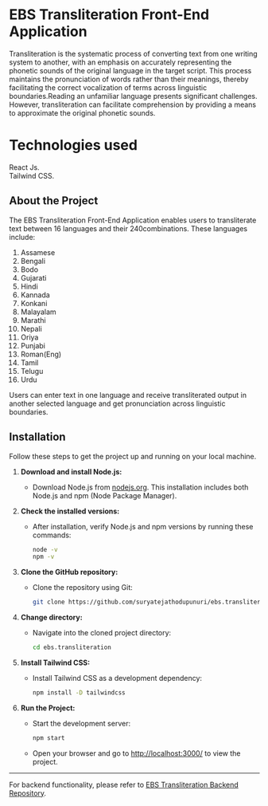 # **EBS Transliteration Front-End Application**
Transliteration is the systematic process of converting text from one writing system to another, with an emphasis on accurately representing the phonetic sounds of the original language in the target script. This process maintains the pronunciation of words rather than their meanings, thereby facilitating the correct vocalization of terms across linguistic boundaries.Reading an unfamiliar language presents significant challenges. However, transliteration can facilitate comprehension by providing a means to approximate the original phonetic sounds.
# Technologies used
React Js.  
Tailwind CSS.  

## About the Project
The EBS Transliteration Front-End Application enables users to transliterate text between 16 languages and their 240combinations. These languages include:
1. Assamese
2. Bengali
3. Bodo
4. Gujarati
5. Hindi
6. Kannada
7. Konkani
8. Malayalam
9. Marathi
10. Nepali
11. Oriya
12. Punjabi
13. Roman(Eng)  
14. Tamil
15. Telugu
16. Urdu

Users can enter text in one language and receive transliterated output in another selected language and get pronunciation across linguistic boundaries.

## Installation
Follow these steps to get the project up and running on your local machine.

1. **Download and install Node.js:**
   - Download Node.js from [nodejs.org](https://nodejs.org/). This installation includes both Node.js and npm (Node Package Manager).

2. **Check the installed versions:**
   - After installation, verify Node.js and npm versions by running these commands:
     ```bash
     node -v
     npm -v
     ```

3. **Clone the GitHub repository:**
   - Clone the repository using Git:
     ```bash
     git clone https://github.com/suryatejathodupunuri/ebs.transliteration
     ```

4. **Change directory:**
   - Navigate into the cloned project directory:
     ```bash
     cd ebs.transliteration
     ```

5. **Install Tailwind CSS:**
   - Install Tailwind CSS as a development dependency:
     ```bash
     npm install -D tailwindcss
     ```

6. **Run the Project:**
   - Start the development server:
     ```bash
     npm start
     ```
   - Open your browser and go to [http://localhost:3000/](http://localhost:3000/) to view the project.
  
  ---

For backend functionality, please refer to [EBS Transliteration Backend Repository](https://github.com/suryatejathodupunuri/ebs_transliteration_backend).







